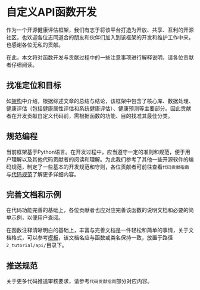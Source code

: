 # 自定义API函数开发

作为一个开源健康评估框架，我们有志于将该平台打造为开放、共享、互利的开源社区，也欢迎各位志同道合的朋友和伙伴们加入到该框架的开发和维护工作中来，也感谢各位无私的贡献。

在此，本文将对函数开发与贡献过程中的一些注意事项进行解释说明，请各位贡献者仔细阅读。

## 找准定位和目标

如[架构](../1_introduction/what.md#架构)中介绍，根据综述文章的总结与结论，该框架中包含了核心库、数据处理、健康评估（包括健康属性评估和系统健康评估）、健康预测等主要部分。因此贡献者在开发贡献自定义代码前，需根据函数的功能、目的找准其最佳分类。

## 规范编程

当前框架基于Python语言。在开发过程中，应当遵守一定的准则和规范，便于用户理解以及其他代码贡献者的阅读和理解。为此我们参考了其他一些开源软件的编码规范，制定了一些基本的开发规范和守则，各位贡献者可前往查看`代码贡献指南`与[代码规范](./style.md)了解更多详细内容。

## 完善文档和示例

在代码功能完善的基础上，各位贡献者也应对应完善该函数的说明文档和必要的简单示例，以便用户查阅。

在函数注释清晰明白的基础上，丰富与完善文档是一件轻松和简单的事情，关于文档格式，可以参考[模板](../2_tutorial/)，该文档名应与函数或类名保持一致，放置于路径`2_tutorial/api/`目录下。

## 推送规范

关于更多代码推送审核要求，请参考`代码贡献指南`部分对应内容。
